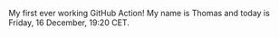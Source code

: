 My first ever working GitHub Action!
My name is Thomas and today is Friday, 16 December, 19:20 CET. 
